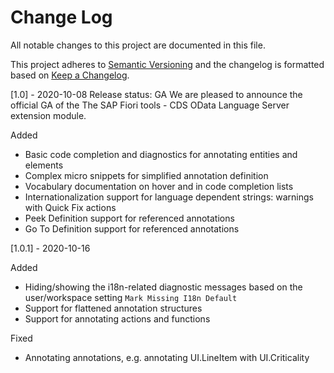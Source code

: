 # Change Log
All notable changes to this project are documented in this file.

This project adheres to [Semantic Versioning](http://semver.org/) and the changelog is formatted based on [Keep a Changelog](http://keepachangelog.com/).

[1.0] - 2020-10-08
Release status: GA We are pleased to announce the official GA of the The SAP Fiori tools - CDS OData Language Server extension module.

Added
- Basic code completion and diagnostics for annotating entities and elements
- Complex micro snippets for simplified annotation definition
- Vocabulary documentation on hover and in code completion lists
- Internationalization support for language dependent strings: warnings with Quick Fix actions
- Peek Definition support for referenced annotations 
- Go To Definition support for referenced annotations 

[1.0.1] - 2020-10-16

Added
- Hiding/showing the i18n-related diagnostic messages based on the user/workspace setting `Mark Missing I18n Default`
- Support for flattened annotation structures
- Support for annotating actions and functions

Fixed
- Annotating annotations, e.g. annotating UI.LineItem with UI.Criticality
